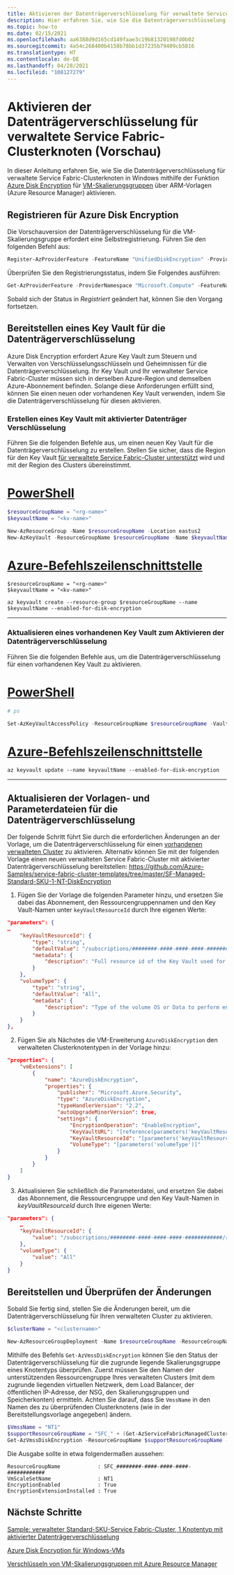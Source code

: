 ```yaml
---
title: Aktivieren der Datenträgerverschlüsselung für verwaltete Service Fabric-Clusterknoten (Vorschau)
description: Hier erfahren Sie, wie Sie die Datenträgerverschlüsselung für verwaltete Azure Service Fabric-Clusterknoten in Windows mithilfe einer ARM-Vorlage aktivieren.
ms.topic: how-to
ms.date: 02/15/2021
ms.openlocfilehash: aa6388d9d165cd149faae3c19b81320198fd0b02
ms.sourcegitcommit: 4a54c268400b4158b78bb1d37235b79409cb5816
ms.translationtype: HT
ms.contentlocale: de-DE
ms.lasthandoff: 04/28/2021
ms.locfileid: "108127279"
---
```

# <a name="enable-disk-encryption-for-service-fabric-managed-cluster-preview-nodes"></a>Aktivieren der Datenträgerverschlüsselung für verwaltete Service Fabric-Clusterknoten (Vorschau)

In dieser Anleitung erfahren Sie, wie Sie die Datenträgerverschlüsselung für verwaltete Service Fabric-Clusterknoten in Windows mithilfe der Funktion [Azure Disk Encryption](../virtual-machines/windows/disk-encryption-overview.md) für [VM-Skalierungsgruppen](../virtual-machine-scale-sets/disk-encryption-azure-resource-manager.md) über ARM-Vorlagen (Azure Resource Manager) aktivieren.

## <a name="register-for-azure-disk-encryption"></a>Registrieren für Azure Disk Encryption

Die Vorschauversion der Datenträgerverschlüsselung für die VM-Skalierungsgruppe erfordert eine Selbstregistrierung. Führen Sie den folgenden Befehl aus:

```powershell
Register-AzProviderFeature -FeatureName "UnifiedDiskEncryption" -ProviderNamespace "Microsoft.Compute"
```

Überprüfen Sie den Registrierungsstatus, indem Sie Folgendes ausführen:

```powershell
Get-AzProviderFeature -ProviderNamespace "Microsoft.Compute" -FeatureName "UnifiedDiskEncryption"
```

Sobald sich der Status in *Registriert* geändert hat, können Sie den Vorgang fortsetzen.

## <a name="provision-a-key-vault-for-disk-encryption"></a>Bereitstellen eines Key Vault für die Datenträgerverschlüsselung

Azure Disk Encryption erfordert Azure Key Vault zum Steuern und Verwalten von Verschlüsselungsschlüsseln und Geheimnissen für die Datenträgerverschlüsselung. Ihr Key Vault und Ihr verwalteter Service Fabric-Cluster müssen sich in derselben Azure-Region und demselben Azure-Abonnement befinden. Solange diese Anforderungen erfüllt sind, können Sie einen neuen oder vorhandenen Key Vault verwenden, indem Sie die Datenträgerverschlüsselung für diesen aktivieren.

### <a name="create-key-vault-with-disk-encryption-enabled"></a>Erstellen eines Key Vault mit aktivierter Datenträger Verschlüsselung

Führen Sie die folgenden Befehle aus, um einen neuen Key Vault für die Datenträgerverschlüsselung zu erstellen. Stellen Sie sicher, dass die Region für den Key Vault [für verwaltete Service Fabric-Cluster unterstützt](faq-managed-cluster.md#what-regions-are-supported-in-the-preview) wird und mit der Region des Clusters übereinstimmt.

# <a name="powershell"></a>[PowerShell](#tab/azure-powershell)

```powershell
$resourceGroupName = "<rg-name>" 
$keyvaultName = "<kv-name>" 

New-AzResourceGroup -Name $resourceGroupName -Location eastus2 
New-AzKeyVault -ResourceGroupName $resourceGroupName -Name $keyvaultName -Location eastus2 -EnabledForDiskEncryption
```

# <a name="azure-cli"></a>[Azure-Befehlszeilenschnittstelle](#tab/azure-cli)

```azurecli
$resourceGroupName = "<rg-name>" 
$keyvaultName = "<kv-name>" 

az keyvault create --resource-group $resourceGroupName --name $keyvaultName --enabled-for-disk-encryption
```

---

### <a name="update-existing-key-vault-to-enable-disk-encryption"></a>Aktualisieren eines vorhandenen Key Vault zum Aktivieren der Datenträgerverschlüsselung

Führen Sie die folgenden Befehle aus, um die Datenträgerverschlüsselung für einen vorhandenen Key Vault zu aktivieren.

# <a name="powershell"></a>[PowerShell](#tab/azure-powershell)

```powershell
# ps 

Set-AzKeyVaultAccessPolicy -ResourceGroupName $resourceGroupName -VaultName $keyvaultName -EnabledForDiskEncryption
```

# <a name="azure-cli"></a>[Azure-Befehlszeilenschnittstelle](#tab/azure-cli)

```azurecli
az keyvault update --name keyvaultName --enabled-for-disk-encryption 
```

---

## <a name="update-the-template-and-parameters-files-for-disk-encryption"></a>Aktualisieren der Vorlagen- und Parameterdateien für die Datenträgerverschlüsselung

Der folgende Schritt führt Sie durch die erforderlichen Änderungen an der Vorlage, um die Datenträgerverschlüsselung für einen [vorhandenen verwalteten Cluster](tutorial-managed-cluster-deploy.md) zu aktivieren. Alternativ können Sie mit der folgenden Vorlage einen neuen verwalteten Service Fabric-Cluster mit aktivierter Datenträgerverschlüsselung bereitstellen: https://github.com/Azure-Samples/service-fabric-cluster-templates/tree/master/SF-Managed-Standard-SKU-1-NT-DiskEncryption

1. Fügen Sie der Vorlage die folgenden Parameter hinzu, und ersetzen Sie dabei das Abonnement, den Ressourcengruppennamen und den Key Vault-Namen unter `keyVaultResourceId` durch Ihre eigenen Werte:

```json
"parameters": { 
…
    "keyVaultResourceId": { 
        "type": "string", 
        "defaultValue": "/subscriptions/########-####-####-####-############/resourceGroups/<rg-name>/providers/Microsoft.KeyVault/vaults/<kv-name>", 
        "metadata": { 
            "description": "Full resource id of the Key Vault used for disk encryption." 
        } 
    },
    "volumeType": { 
        "type": "string", 
        "defaultValue": "All", 
        "metadata": { 
            "description": "Type of the volume OS or Data to perform encryption operation" 
        }
    }
}, 
```

2. Fügen Sie als Nächstes die VM-Erweiterung `AzureDiskEncryption` den verwalteten Clusterknotentypen in der Vorlage hinzu:

```json
"properties": { 
    "vmExtensions": [ 
        { 
            "name": "AzureDiskEncryption", 
            "properties": { 
                "publisher": "Microsoft.Azure.Security", 
                "type": "AzureDiskEncryption", 
                "typeHandlerVersion": "2.2", 
                "autoUpgradeMinorVersion": true, 
                "settings": {                     
                    "EncryptionOperation": "EnableEncryption", 
                    "KeyVaultURL": "[reference(parameters('keyVaultResourceId'),'2016-10-01').vaultUri]", 
                    "KeyVaultResourceId": "[parameters('keyVaultResourceID')]",
                    "VolumeType": "[parameters('volumeType')]" 
                } 
            } 
        } 
    ] 
} 
```

3. Aktualisieren Sie schließlich die Parameterdatei, und ersetzen Sie dabei das Abonnement, die Ressourcengruppe und den Key Vault-Namen in *keyVaultResourceId* durch Ihre eigenen Werte:

```json
"parameters": { 
    … 
    "keyVaultResourceId": { 
        "value": "/subscriptions/########-####-####-####-############/resourceGroups/<rg-name>/providers/Microsoft.KeyVault/vaults/<kv-name>" 
    },   
    "volumeType": { 
        "value": "All" 
    }    
} 
```

## <a name="deploy-and-verify-the-changes"></a>Bereitstellen und Überprüfen der Änderungen

Sobald Sie fertig sind, stellen Sie die Änderungen bereit, um die Datenträgerverschlüsselung für Ihren verwalteten Cluster zu aktivieren.

```powershell
$clusterName = "<clustername>" 

New-AzResourceGroupDeployment -Name $resourceGroupName -ResourceGroupName $resourceGroupName -TemplateFile .\template_diskEncryption.json -TemplateParameterFile \.parameters_diskEncryption.json -Debug -Verbose 
```

Mithilfe des Befehls `Get-AzVmssDiskEncryption` können Sie den Status der Datenträgerverschlüsselung für die zugrunde liegende Skalierungsgruppe eines Knotentyps überprüfen. Zuerst müssen Sie den Namen der unterstützenden Ressourcengruppe Ihres verwalteten Clusters (mit dem zugrunde liegenden virtuellen Netzwerk, dem Load Balancer, der öffentlichen IP-Adresse, der NSG, den Skalierungsgruppen und Speicherkonten) ermitteln. Achten Sie darauf, dass Sie `VmssName` in den Namen des zu überprüfenden Clusterknotens (wie in der Bereitstellungsvorlage angegeben) ändern.

```powershell
$VmssName = "NT1"
$supportResourceGroupName = "SFC_" + (Get-AzServiceFabricManagedCluster -ResourceGroupName $resourceGroupName).ClusterId
Get-AzVmssDiskEncryption -ResourceGroupName $supportResourceGroupName -VMScaleSetName $VmssName
```

Die Ausgabe sollte in etwa folgendermaßen aussehen:

```console
ResourceGroupName            : SFC_########-####-####-####-############
VmScaleSetName               : NT1
EncryptionEnabled            : True
EncryptionExtensionInstalled : True
```

## <a name="next-steps"></a>Nächste Schritte

[Sample: verwalteter Standard-SKU-Service Fabric-Cluster, 1 Knotentyp mit aktivierter Datenträgerverschlüsselung](https://github.com/Azure-Samples/service-fabric-cluster-templates/tree/master/SF-Managed-Standard-SKU-1-NT-DiskEncryption)

[Azure Disk Encryption für Windows-VMs](../virtual-machines/windows/disk-encryption-overview.md)

[Verschlüsseln von VM-Skalierungsgruppen mit Azure Resource Manager](../virtual-machine-scale-sets/disk-encryption-azure-resource-manager.md)
